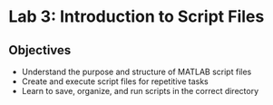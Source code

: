 # Lab 3: Introduction to Script Files

## Objectives
- Understand the purpose and structure of MATLAB script files
- Create and execute script files for repetitive tasks
- Learn to save, organize, and run scripts in the correct directory
